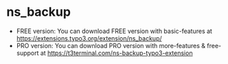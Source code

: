# ns_backup

- FREE version: You can download FREE version with basic-features at https://extensions.typo3.org/extension/ns_backup/
- PRO version: You can download PRO version with more-features & free-support at https://t3terminal.com/ns-backup-typo3-extension

